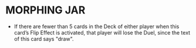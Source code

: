 # MORPHING JAR

*   If there are fewer than 5 cards in the Deck of either player when this card’s Flip Effect is activated, that player will lose the Duel, since the text of this card says "draw".
